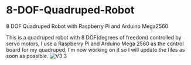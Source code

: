 # 8-DOF-Quadruped-Robot
8 DOF Quadruped Robot with Raspberry Pi and Arduino Mega2560

This is a quadruped robot with 8 DOF(degrees of freedom) controlled by servo motors, I use a Raspberry Pi and Arduino Mega 2560 as the control board for my quadruped. I’m now working on it so I will update the files as soon as possible.
![V3 3](https://user-images.githubusercontent.com/95353708/189474001-7b852c2a-4ce7-4d0f-819a-d80c7370c1e1.JPG)
